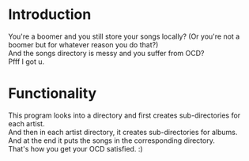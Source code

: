 # Introduction
You're a boomer and you still store your songs locally? (Or you're not a boomer but for whatever reason you do that?)   
And the songs directory is messy and you suffer from OCD?   
Pfff I got u.   
# Functionality  
This program looks into a directory and first creates sub-directories for each artist.   
And then in each artist directory, it creates sub-directories for albums.  
And at the end it puts the songs in the corresponding directory.   
That's how you get your OCD satisfied. :)
